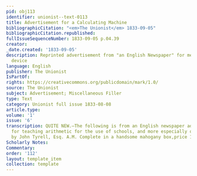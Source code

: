 ```yaml
---
pid: obj113
identifier: unionist--text-0113
title: Advertisement for a Calculating Machine
bibliographicCitation: "<em>The Unionist</em> 1833-09-05"
bibliographicCitation.republished: 
fullIssueSequenceNumber: 1833-09-05 p.04.39
creator: 
_date.created: '1833-09-05'
description: Reprinted advertisement from "an English Newspaper" for mechanical calculating
  device
language: English
publisher: The Unionist
IsPartOf: 
rights: https://creativecommons.org/publicdomain/mark/1.0/
source: The Unionist
subject: Advertisement; Miscellaneous Filler
type: Text
category: Unionist full issue 1833-08-08
article.type: 
volume: '1'
issue: '6'
transcription: QUITE NEW.—The following is from an English newspaper advertisement:—“Patentmachines
  for teaching arithmetic for the use of schools, and more especially ofprivate families,
  by John Tyrell, Esq. A.M. Complete in a handsome mahogany box,price 16s.
Scholarly Notes: 
Commentary: 
order: '112'
layout: template_item
collection: template
---
```

